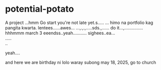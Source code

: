 # potential-potato
A project
...hmm
Go start you're not late yet.s.....
...
himo na portfolio kag pangita kwarta. lentees......awes...
...,.,.,.....sds.,......
do it...,...............
 hhhmmm march 3 eeendss..yeah...........
 sighees..ea...
 <br>.....
 <br>..

 yeah....

 and here we are birthday ni lolo waray subong may 18, 2025, go to church
<!-- I will start today freelancing and VA help meqq..

help me help me helpppp..

mashed potato
heyy

hello. s.

